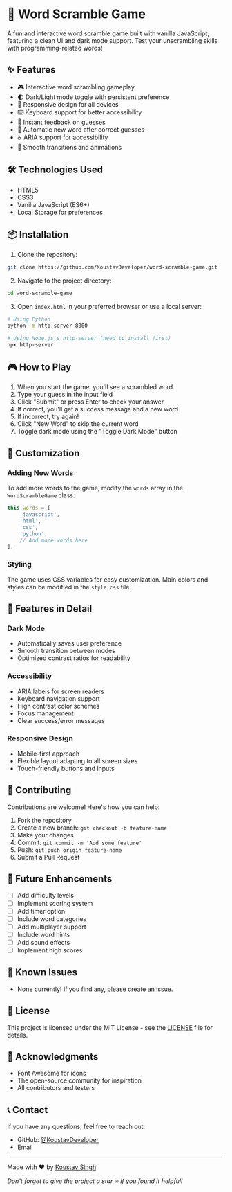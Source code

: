 # 🎯 Word Scramble Game

A fun and interactive word scramble game built with vanilla JavaScript, featuring a clean UI and dark mode support. Test your unscrambling skills with programming-related words!

## ✨ Features

- 🎮 Interactive word scrambling gameplay
- 🌓 Dark/Light mode toggle with persistent preference
- 📱 Responsive design for all devices
- ⌨️ Keyboard support for better accessibility
- 🎯 Instant feedback on guesses
- 🔄 Automatic new word after correct guesses
- ♿ ARIA support for accessibility
- 🎨 Smooth transitions and animations


## 🛠️ Technologies Used

- HTML5
- CSS3
- Vanilla JavaScript (ES6+)
- Local Storage for preferences

## 📦 Installation

1. Clone the repository:
```bash
git clone https://github.com/KoustavDeveloper/word-scramble-game.git
```

2. Navigate to the project directory:
```bash
cd word-scramble-game
```

3. Open `index.html` in your preferred browser or use a local server:
```bash
# Using Python
python -m http.server 8000

# Using Node.js's http-server (need to install first)
npx http-server
```

## 🎮 How to Play

1. When you start the game, you'll see a scrambled word
2. Type your guess in the input field
3. Click "Submit" or press Enter to check your answer
4. If correct, you'll get a success message and a new word
5. If incorrect, try again!
6. Click "New Word" to skip the current word
7. Toggle dark mode using the "Toggle Dark Mode" button

## 🔧 Customization

### Adding New Words

To add more words to the game, modify the `words` array in the `WordScrambleGame` class:

```javascript
this.words = [
    'javascript',
    'html',
    'css',
    'python',
    // Add more words here
];
```

### Styling

The game uses CSS variables for easy customization. Main colors and styles can be modified in the `style.css` file.

## 🌟 Features in Detail

### Dark Mode
- Automatically saves user preference
- Smooth transition between modes
- Optimized contrast ratios for readability

### Accessibility
- ARIA labels for screen readers
- Keyboard navigation support
- High contrast color schemes
- Focus management
- Clear success/error messages

### Responsive Design
- Mobile-first approach
- Flexible layout adapting to all screen sizes
- Touch-friendly buttons and inputs

## 🤝 Contributing

Contributions are welcome! Here's how you can help:

1. Fork the repository
2. Create a new branch: `git checkout -b feature-name`
3. Make your changes
4. Commit: `git commit -m 'Add some feature'`
5. Push: `git push origin feature-name`
6. Submit a Pull Request

## 📝 Future Enhancements

- [ ] Add difficulty levels
- [ ] Implement scoring system
- [ ] Add timer option
- [ ] Include word categories
- [ ] Add multiplayer support
- [ ] Include word hints
- [ ] Add sound effects
- [ ] Implement high scores

## 🐛 Known Issues

- None currently! If you find any, please create an issue.

## 📜 License

This project is licensed under the MIT License - see the [LICENSE](LICENSE) file for details.

## 👏 Acknowledgments

- Font Awesome for icons
- The open-source community for inspiration
- All contributors and testers

## 📞 Contact

If you have any questions, feel free to reach out:

- GitHub: [@KoustavDeveloper](https://github.com/yourusername)
- [Email](koustavsinghcollege.com)

---

Made with ❤️ by [Koustav Singh](https://github.com/KoustavDeveloper/)

*Don't forget to give the project a star ⭐ if you found it helpful!*